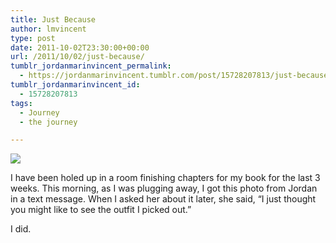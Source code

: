 ```yaml
---
title: Just Because
author: lmvincent
type: post
date: 2011-10-02T23:30:00+00:00
url: /2011/10/02/just-because/
tumblr_jordanmarinvincent_permalink:
  - https://jordanmarinvincent.tumblr.com/post/15728207813/just-because
tumblr_jordanmarinvincent_id:
  - 15728207813
tags:
  - Journey
  - the journey

---
```

<a href="https://jordanvincent.com/files/2011/10/20111002_Jordan.jpg" target="_blank" rel="noopener"><img src="https://media.tumblr.com/tumblr_lyuaasTlXI1r5aaue.jpg" /></a>

I have been holed up in a room finishing chapters for my book for the last 3 weeks. This morning, as I was plugging away, I got this photo from Jordan in a text message. When I asked her about it later, she said, &ldquo;I just thought you might like to see the outfit I picked out.&rdquo;

I did.